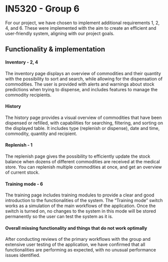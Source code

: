 # IN5320 - Group 6

For our project, we have chosen to implement additional requirements 1, 2, 4, and 6. These were implemented with the aim to create an efficient and user-friendly system, aligning with our project goals.

## Functionality & implementation

#### Inventory - 2, 4

The inventory page displays an overview of commodities and their quantity with the possibility to sort and search, while allowing for the dispensation of commodities. The user is provided with alerts and warnings about stock predictions when trying to dispense, and includes features to manage the commodity recipients.

#### History

The history page provides a visual overview of commodities that have been dispensed or refilled, with capabilities for searching, filtering, and sorting on the displayed table. It includes type (replenish or dispense), date and time, commodity, quantity and recipient.

#### Replenish - 1

The replenish page gives the possibility to efficiently update the stock balance when dozens of different commodities are received at the medical store. You can replenish multiple commodities at once, and get an overview of current stock.

#### Training mode - 6

The training page includes training modules to provide a clear and good introduction to the functionalities of the system. The “Training mode” switch works as a simulation of the main workflows of the application. Once the switch is turned on, no changes to the system in this mode will be stored permanently so the user can test the system as it is.

#### Overall missing functionality and things that do not work optimally

After conducting reviews of the primary workflows with the group and extensive user testing of the application, we have confirmed that all functionalities are performing as expected, with no unusual performance issues identified.
